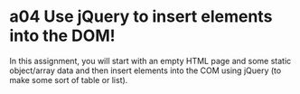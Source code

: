 # a04 Use jQuery to insert elements into the DOM!

In this assignment, you will start with an empty HTML page and some static object/array data and then insert elements into the COM using jQuery (to make some sort of table or list).
